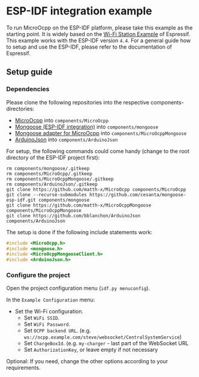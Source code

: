 # ESP-IDF integration example

To run MicroOcpp on the ESP-IDF platform, please take this example as the starting point. It is widely based on the [Wi-Fi Station Example](https://github.com/espressif/esp-idf/tree/release/v4.4/examples/wifi/getting_started/station) of Espressif. This example works with the ESP-IDF version `4.4`. For a general guide how to setup and use the ESP-IDF, please refer to the documentation of Espressif.

## Setup guide

### Dependencies

Please clone the following repositories into the respective components-directories:

- [MicroOcpp](https://github.com/matth-x/MicroOcpp) into `components/MicroOcpp`
- [Mongoose (ESP-IDF integration)](https://github.com/cesanta/mongoose-esp-idf) into `components/mongoose`
- [Mongoose adapter for MicroOcpp](https://github.com/matth-x/MicroOcppMongoose) into `components/MicroOcppMongoose`
- [ArduinoJson](https://github.com/bblanchon/ArduinoJson) into `components/ArduinoJson`

For setup, the following commands could come handy (change to the root directory of the ESP-IDF project first):

```
rm components/mongoose/.gitkeep
rm components/MicroOcpp/.gitkeep
rm components/MicroOcppMongoose/.gitkeep
rm components/ArduinoJson/.gitkeep
git clone https://github.com/matth-x/MicroOcpp components/MicroOcpp
git clone --recurse-submodules https://github.com/cesanta/mongoose-esp-idf.git components/mongoose
git clone https://github.com/matth-x/MicroOcppMongoose components/MicroOcppMongoose
git clone https://github.com/bblanchon/ArduinoJson components/ArduinoJson
```

The setup is done if the following include statements work:

```cpp
#include <MicroOcpp.h>
#include <mongoose.h>
#include <MicroOcppMongooseClient.h>
#include <ArduinoJson.h>
```

### Configure the project

Open the project configuration menu (`idf.py menuconfig`). 

In the `Example Configuration` menu:

* Set the Wi-Fi configuration.
    * Set `WiFi SSID`.
    * Set `WiFi Password`.
    * Set `OCPP backend URL`. (e.g. `ws://ocpp.example.com/steve/websocket/CentralSystemService`)
    * Set `ChargeBoxId`. (e.g. `my-charger` - last part of the WebSocket URL
    * Set `AuthorizationKey`, or leave empty if not necessary

Optional: If you need, change the other options according to your requirements.
